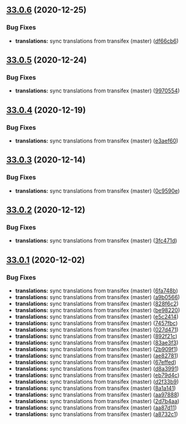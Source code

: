 ## [33.0.6](https://github.com/dhis2/pivot-tables-app/compare/v33.0.5...v33.0.6) (2020-12-25)


### Bug Fixes

* **translations:** sync translations from transifex (master) ([df66cb6](https://github.com/dhis2/pivot-tables-app/commit/df66cb6abab89706c3bb2c19537e54975cd83458))

## [33.0.5](https://github.com/dhis2/pivot-tables-app/compare/v33.0.4...v33.0.5) (2020-12-24)


### Bug Fixes

* **translations:** sync translations from transifex (master) ([9970554](https://github.com/dhis2/pivot-tables-app/commit/9970554e91e16d9791be60c9668eed07704da9a2))

## [33.0.4](https://github.com/dhis2/pivot-tables-app/compare/v33.0.3...v33.0.4) (2020-12-19)


### Bug Fixes

* **translations:** sync translations from transifex (master) ([e3aef60](https://github.com/dhis2/pivot-tables-app/commit/e3aef6040f9006784020f8c0eec1446c57b5f607))

## [33.0.3](https://github.com/dhis2/pivot-tables-app/compare/v33.0.2...v33.0.3) (2020-12-14)


### Bug Fixes

* **translations:** sync translations from transifex (master) ([0c9590e](https://github.com/dhis2/pivot-tables-app/commit/0c9590ec5e2e9d7c8b4778de14e411e6700ed3bd))

## [33.0.2](https://github.com/dhis2/pivot-tables-app/compare/v33.0.1...v33.0.2) (2020-12-12)


### Bug Fixes

* **translations:** sync translations from transifex (master) ([3fc471d](https://github.com/dhis2/pivot-tables-app/commit/3fc471d15b0ce235c28bb4459853c684b7aba934))

## [33.0.1](https://github.com/dhis2/pivot-tables-app/compare/v33.0.0...v33.0.1) (2020-12-02)


### Bug Fixes

* **translations:** sync translations from transifex (master) ([6fa748b](https://github.com/dhis2/pivot-tables-app/commit/6fa748b134d2f9d803178bd664692051dd05742d))
* **translations:** sync translations from transifex (master) ([a9b0566](https://github.com/dhis2/pivot-tables-app/commit/a9b0566f0d2ef06507d6a106a9b8937f2f6b44ae))
* **translations:** sync translations from transifex (master) ([828f6c2](https://github.com/dhis2/pivot-tables-app/commit/828f6c20e79b093b8fc1d51b819f14e6f8bda75e))
* **translations:** sync translations from transifex (master) ([be98220](https://github.com/dhis2/pivot-tables-app/commit/be9822040e372cd202b4edcb6dd2567d9e729266))
* **translations:** sync translations from transifex (master) ([e5c2414](https://github.com/dhis2/pivot-tables-app/commit/e5c2414b52bf61daf59a0438e85673155fed84f4))
* **translations:** sync translations from transifex (master) ([7457fbc](https://github.com/dhis2/pivot-tables-app/commit/7457fbc10f50ed49a6a41b28b1c6ff2139f82e1a))
* **translations:** sync translations from transifex (master) ([027d471](https://github.com/dhis2/pivot-tables-app/commit/027d47195b0107db32c7c4b4129f6bfd2025afcb))
* **translations:** sync translations from transifex (master) ([892f21c](https://github.com/dhis2/pivot-tables-app/commit/892f21cea74e3f87fa8956d86320551d3ed72d72))
* **translations:** sync translations from transifex (master) ([83ae3f3](https://github.com/dhis2/pivot-tables-app/commit/83ae3f338fcc5c3af80026f6833b9a5a5e46a8ff))
* **translations:** sync translations from transifex (master) ([2b909f1](https://github.com/dhis2/pivot-tables-app/commit/2b909f1433dc65a3a0966c20ca5e1d8deb77669d))
* **translations:** sync translations from transifex (master) ([ae82781](https://github.com/dhis2/pivot-tables-app/commit/ae82781ec05288c10e10b07c90afce046cfd5415))
* **translations:** sync translations from transifex (master) ([67effed](https://github.com/dhis2/pivot-tables-app/commit/67effeddec2b9d0762c51633c05d61e57c903cde))
* **translations:** sync translations from transifex (master) ([d8a3991](https://github.com/dhis2/pivot-tables-app/commit/d8a3991b7065f28905a091db7d6fd0beee58f90a))
* **translations:** sync translations from transifex (master) ([eb79d4c](https://github.com/dhis2/pivot-tables-app/commit/eb79d4c508ef6709745b9d600cebca08d9852dcc))
* **translations:** sync translations from transifex (master) ([d2f33b9](https://github.com/dhis2/pivot-tables-app/commit/d2f33b91e1882b7f9f733340d6cb4c7eda87eb02))
* **translations:** sync translations from transifex (master) ([8a1a141](https://github.com/dhis2/pivot-tables-app/commit/8a1a141011d542d4090f2aa87fea2833ce9f99b7))
* **translations:** sync translations from transifex (master) ([aa97888](https://github.com/dhis2/pivot-tables-app/commit/aa97888cf8ae8fb9b9bdb822d0f73adda608793e))
* **translations:** sync translations from transifex (master) ([2d7b4aa](https://github.com/dhis2/pivot-tables-app/commit/2d7b4aaf35667a2ece6106efb6ac52e0de9bf0d8))
* **translations:** sync translations from transifex (master) ([aa87d11](https://github.com/dhis2/pivot-tables-app/commit/aa87d11b49da0103f20ae455350214c142b04d97))
* **translations:** sync translations from transifex (master) ([a8732c1](https://github.com/dhis2/pivot-tables-app/commit/a8732c123465be06bd3dade707018adb06e8271d))
